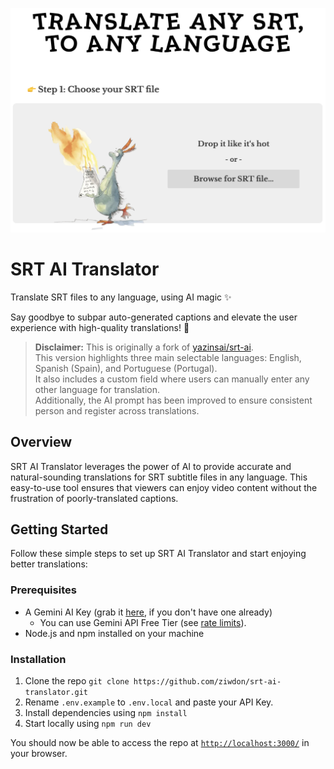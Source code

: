 ![SRT AI Translator - Preview](/preview.png)

# SRT AI Translator

Translate SRT files to any language, using AI magic ✨

Say goodbye to subpar auto-generated captions and elevate the user experience with high-quality translations! 🎉

> **Disclaimer:** This is originally a fork of [yazinsai/srt-ai](https://github.com/yazinsai/srt-ai).<br>
> This version highlights three main selectable languages: English, Spanish (Spain), and Portuguese (Portugal).<br>
> It also includes a custom field where users can manually enter any other language for translation.<br>
> Additionally, the AI prompt has been improved to ensure consistent person and register across translations.

## Overview

SRT AI Translator leverages the power of AI to provide accurate and natural-sounding translations for SRT subtitle files in any language. This easy-to-use tool ensures that viewers can enjoy video content without the frustration of poorly-translated captions.

## Getting Started

Follow these simple steps to set up SRT AI Translator and start enjoying better translations:

### Prerequisites

- A Gemini AI Key (grab it [here](https://aistudio.google.com/), if you don't have one already)
  - You can use Gemini API Free Tier (see [rate limits](https://ai.google.dev/gemini-api/docs/rate-limits#free-tier)).
- Node.js and npm installed on your machine

### Installation

1. Clone the repo `git clone https://github.com/ziwdon/srt-ai-translator.git`
2. Rename `.env.example` to `.env.local` and paste your API Key.
3. Install dependencies using `npm install`
4. Start locally using `npm run dev`

You should now be able to access the repo at [`http://localhost:3000/`](http://localhost:3000/) in your browser.